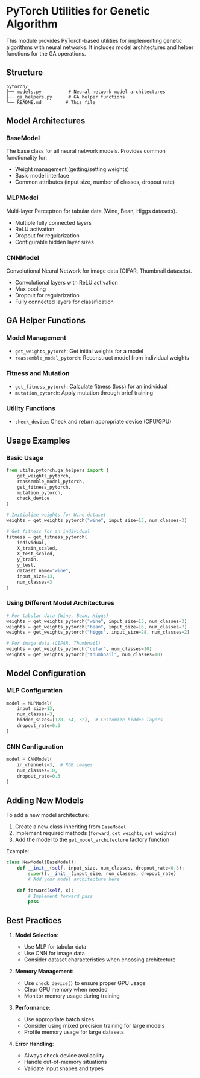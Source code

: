 # PyTorch Utilities for Genetic Algorithm

This module provides PyTorch-based utilities for implementing genetic algorithms with neural networks. It includes model architectures and helper functions for the GA operations.

## Structure

```
pytorch/
├── models.py          # Neural network model architectures
├── ga_helpers.py      # GA helper functions
└── README.md         # This file
```

## Model Architectures

### BaseModel
The base class for all neural network models. Provides common functionality for:
- Weight management (getting/setting weights)
- Basic model interface
- Common attributes (input size, number of classes, dropout rate)

### MLPModel
Multi-layer Perceptron for tabular data (Wine, Bean, Higgs datasets).
- Multiple fully connected layers
- ReLU activation
- Dropout for regularization
- Configurable hidden layer sizes

### CNNModel
Convolutional Neural Network for image data (CIFAR, Thumbnail datasets).
- Convolutional layers with ReLU activation
- Max pooling
- Dropout for regularization
- Fully connected layers for classification

## GA Helper Functions

### Model Management
- `get_weights_pytorch`: Get initial weights for a model
- `reassemble_model_pytorch`: Reconstruct model from individual weights

### Fitness and Mutation
- `get_fitness_pytorch`: Calculate fitness (loss) for an individual
- `mutation_pytorch`: Apply mutation through brief training

### Utility Functions
- `check_device`: Check and return appropriate device (CPU/GPU)

## Usage Examples

### Basic Usage
```python
from utils.pytorch.ga_helpers import (
    get_weights_pytorch,
    reassemble_model_pytorch,
    get_fitness_pytorch,
    mutation_pytorch,
    check_device
)

# Initialize weights for Wine dataset
weights = get_weights_pytorch("wine", input_size=13, num_classes=3)

# Get fitness for an individual
fitness = get_fitness_pytorch(
    individual,
    X_train_scaled,
    X_test_scaled,
    y_train,
    y_test,
    dataset_name="wine",
    input_size=13,
    num_classes=3
)
```

### Using Different Model Architectures
```python
# For tabular data (Wine, Bean, Higgs)
weights = get_weights_pytorch("wine", input_size=13, num_classes=3)
weights = get_weights_pytorch("bean", input_size=16, num_classes=7)
weights = get_weights_pytorch("higgs", input_size=28, num_classes=2)

# For image data (CIFAR, Thumbnail)
weights = get_weights_pytorch("cifar", num_classes=10)
weights = get_weights_pytorch("thumbnail", num_classes=10)
```

## Model Configuration

### MLP Configuration
```python
model = MLPModel(
    input_size=13,
    num_classes=3,
    hidden_sizes=[128, 64, 32],  # Customize hidden layers
    dropout_rate=0.3
)
```

### CNN Configuration
```python
model = CNNModel(
    in_channels=3,  # RGB images
    num_classes=10,
    dropout_rate=0.3
)
```

## Adding New Models

To add a new model architecture:
1. Create a new class inheriting from `BaseModel`
2. Implement required methods (`forward`, `get_weights`, `set_weights`)
3. Add the model to the `get_model_architecture` factory function

Example:
```python
class NewModel(BaseModel):
    def __init__(self, input_size, num_classes, dropout_rate=0.3):
        super().__init__(input_size, num_classes, dropout_rate)
        # Add your model architecture here
    
    def forward(self, x):
        # Implement forward pass
        pass
```

## Best Practices

1. **Model Selection**:
   - Use MLP for tabular data
   - Use CNN for image data
   - Consider dataset characteristics when choosing architecture

2. **Memory Management**:
   - Use `check_device()` to ensure proper GPU usage
   - Clear GPU memory when needed
   - Monitor memory usage during training

3. **Performance**:
   - Use appropriate batch sizes
   - Consider using mixed precision training for large models
   - Profile memory usage for large datasets

4. **Error Handling**:
   - Always check device availability
   - Handle out-of-memory situations
   - Validate input shapes and types 